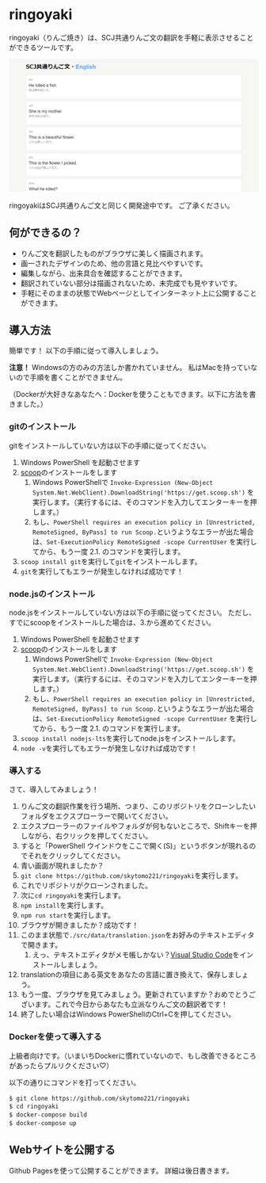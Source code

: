 # ringoyaki

ringoyaki（りんご焼き）は、SCJ共通りんご文の翻訳を手軽に表示させることができるツールです。

![](images/screenshot.png)

ringoyakiはSCJ共通りんご文と同じく開発途中です。
ご了承ください。

## 何ができるの？

- りんご文を翻訳したものがブラウザに美しく描画されます。
- 画一されたデザインのため、他の言語と見比べやすいです。
- 編集しながら、出来具合を確認することができます。
- 翻訳されていない部分は描画されないため、未完成でも見やすいです。
- 手軽にそのままの状態でWebページとしてインターネット上に公開することができます。

## 導入方法

簡単です！
以下の手順に従って導入しましょう。

**注意！**
Windowsの方のみの方法しか書かれていません。
私はMacを持っていないので手順を書くことができません。

（Dockerが大好きなあなたへ：Dockerを使うこともできます。以下に方法を書きました。）

### gitのインストール

gitをインストールしていない方は以下の手順に従ってください。

1. Windows PowerShell を起動させます
2. [scoop](https://scoop.sh/)のインストールをします
   1. Windows PowerShellで `Invoke-Expression (New-Object System.Net.WebClient).DownloadString('https://get.scoop.sh')` を実行します。（実行するには、そのコマンドを入力してエンターキーを押します。）
   2. もし、`PowerShell requires an execution policy in [Unrestricted, RemoteSigned, ByPass] to run Scoop.`というようなエラーが出た場合は、`Set-ExecutionPolicy RemoteSigned -scope CurrentUser` を実行してから、もう一度 2.1. のコマンドを実行します。
3. `scoop install git`を実行して`git`をインストールします。
4. `git`を実行してもエラーが発生しなければ成功です！

### node.jsのインストール

node.jsをインストールしていない方は以下の手順に従ってください。
ただし、すでにscoopをインストールした場合は、3.から進めてください。

1. Windows PowerShell を起動させます
2. [scoop](https://scoop.sh/)のインストールをします
   1. Windows PowerShellで `Invoke-Expression (New-Object System.Net.WebClient).DownloadString('https://get.scoop.sh')` を実行します。（実行するには、そのコマンドを入力してエンターキーを押します。）
   2. もし、`PowerShell requires an execution policy in [Unrestricted, RemoteSigned, ByPass] to run Scoop.`というようなエラーが出た場合は、`Set-ExecutionPolicy RemoteSigned -scope CurrentUser` を実行してから、もう一度 2.1. のコマンドを実行します。
3. `scoop install nodejs-lts`を実行してnode.jsをインストールします。
4. `node -v`を実行してもエラーが発生しなければ成功です！

### 導入する

さて、導入してみましょう！

1. りんご文の翻訳作業を行う場所、つまり、このリポジトリをクローンしたいフォルダをエクスプローラーで開いてください。
2. エクスプローラーのファイルやフォルダが何もないところで、Shiftキーを押しながら、右クリックを押してください。
3. すると「PowerShell ウインドウをここで開く(S)」というボタンが現れるのでそれをクリックしてください。
4. 青い画面が現れましたか？
5. `git clone https://github.com/skytomo221/ringoyaki`を実行します。
6. これでリポジトリがクローンされました。
7. 次に`cd ringoyaki`を実行します。
8. `npm install`を実行します。
9. `npm run start`を実行します。
10. ブラウザが開きましたか？成功です！
11. このまま状態で`./src/data/translation.json`をお好みのテキストエディタで開きます。
    1. えっ、テキストエディタがメモ帳しかない？[Visual Studio Code](https://code.visualstudio.com/)をインストールしましょう。
12. translationの項目にある英文をあなたの言語に置き換えて、保存しましょう。
13. もう一度、ブラウザを見てみましょう。更新されていますか？おめでとうございます。これで今日からあなたも立派なりんご文の翻訳者です！
14. 終了したい場合はWindows PowerShellのCtrl+Cを押してください。

### Dockerを使って導入する

上級者向けです。（いまいちDockerに慣れていないので、もし改善できるところがあったらプルリクください♡）

以下の通りにコマンドを打ってください。

```sh
$ git clone https://github.com/skytomo221/ringoyaki
$ cd ringoyaki
$ docker-compose build
$ docker-compose up
```

## Webサイトを公開する

Github Pagesを使って公開することができます。
詳細は後日書きます。
